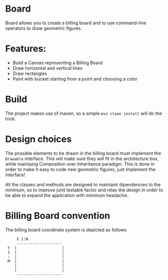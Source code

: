 # Board

Board allows you to create a billing board and to use command-line operators to draw geometric figures.

# Features:
- Build a Canvas representing a Billing Board
- Draw horizontal and vertical lines
- Draw rectangles
- Paint with bucket starting from a point and choosing a color

# Build 
The project makes use of maven, so a simple `mvn clean install` will do the trick.

# Design choices
The possible elements to be drawn in the billing board must implement the `Drawable` interface.
This will make sure they will fit in the architecture box, while maintaing Composition over Inheritance paradigm.
This is done in order to make it easy to code new geometric figures, just implement the interface!

All the classes and methods are designed to maintaint dipendencies to the minimum, so to improve junit testable factor and 
relax the design in order to be able to expand the application with minimum headache.

# Billing Board convention
The billing board coordinate system is depicted as follows
```
     X 1:N 
     --------------------
 Y  |                    |
 1  |                    |
 :  |                    |
 M  |                    |
    |                    |
    |                    |
     --------------------
```
